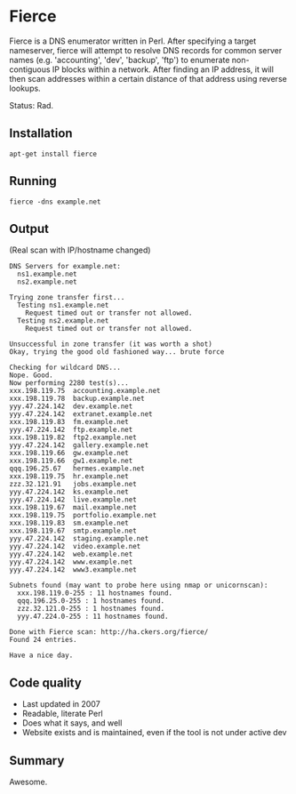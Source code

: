 # Fierce

Fierce is a DNS enumerator written in Perl. After specifying a target
nameserver, fierce will attempt to resolve DNS records for common server names
(e.g. 'accounting', 'dev', 'backup', 'ftp') to enumerate non-contiguous IP
blocks within a network. After finding an IP address, it will then scan
addresses within a certain distance of that address using reverse lookups.

Status: Rad.

## Installation

    apt-get install fierce

## Running

    fierce -dns example.net

## Output 
(Real scan with IP/hostname changed)

    DNS Servers for example.net:
      ns1.example.net
      ns2.example.net

    Trying zone transfer first...
      Testing ns1.example.net
        Request timed out or transfer not allowed.
      Testing ns2.example.net
        Request timed out or transfer not allowed.

    Unsuccessful in zone transfer (it was worth a shot)
    Okay, trying the good old fashioned way... brute force

    Checking for wildcard DNS...
    Nope. Good.
    Now performing 2280 test(s)...
    xxx.198.119.75  accounting.example.net
    xxx.198.119.78  backup.example.net
    yyy.47.224.142  dev.example.net
    yyy.47.224.142  extranet.example.net
    xxx.198.119.83  fm.example.net
    yyy.47.224.142  ftp.example.net
    xxx.198.119.82  ftp2.example.net
    yyy.47.224.142  gallery.example.net
    xxx.198.119.66  gw.example.net
    xxx.198.119.66  gw1.example.net
    qqq.196.25.67   hermes.example.net
    xxx.198.119.75  hr.example.net
    zzz.32.121.91   jobs.example.net
    yyy.47.224.142  ks.example.net
    yyy.47.224.142  live.example.net
    xxx.198.119.67  mail.example.net
    xxx.198.119.75  portfolio.example.net
    xxx.198.119.83  sm.example.net
    xxx.198.119.67  smtp.example.net
    yyy.47.224.142  staging.example.net
    yyy.47.224.142  video.example.net
    yyy.47.224.142  web.example.net
    yyy.47.224.142  www.example.net
    yyy.47.224.142  www3.example.net

    Subnets found (may want to probe here using nmap or unicornscan):
      xxx.198.119.0-255 : 11 hostnames found.
      qqq.196.25.0-255 : 1 hostnames found.
      zzz.32.121.0-255 : 1 hostnames found.
      yyy.47.224.0-255 : 11 hostnames found.

    Done with Fierce scan: http://ha.ckers.org/fierce/
    Found 24 entries.

    Have a nice day.

## Code quality

- Last updated in 2007
- Readable, literate Perl
- Does what it says, and well
- Website exists and is maintained, even if the tool is not under active dev

## Summary

Awesome.
